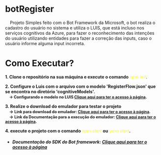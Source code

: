 <style>
    tam{
         font-size: 90%
    }

    colortype{
        color: yellow
    }

    fonttype{
        ont-family: Gill Sans Extrabold, sans-serif
    }
</style>

# botRegister
<fonttype>
<p>
    &nbsp;&nbsp;&nbsp;&nbsp;Projeto Simples feito com o Bot Framework da Microsoft, o bot realiza o cadastro do usuário no sistema e utiliza o LUIS,
    que está incluso nos serviços cognitivos da Azure, para fazer o reconhecimento das intenções do usuário utilizando entidades
    para fazer a correção das inputs, caso o usuário informe alguma input incorreta.
</p>

# Como Executar?

<b>1. Clone o repositório na sua máquina e execute o comando</b> <i><colortype>npm init</colortype></i>.

<b>2. Configure o Luis com o arquivo com o modelo 'RegisterFlow.json' que se encontra no diretório 'cognitiveModels'.</br>
   &nbsp;&nbsp;&nbsp;&nbsp;<tam>-> Configurando o modelo no LUIS <a href='https://docs.microsoft.com/pt-br/azure/bot-service/language-generation/bot-builder-howto-use-lg-templates?view=azure-bot-service-4.0&tabs=cs#add-luis-to-your-bot'>Clique aqui para ter o acesso à página</a>.</b></tam>

<b>3. Realize o download do emulador para testar o projeto</br>
   &nbsp;&nbsp;&nbsp;&nbsp;-> <tam>Link para download do emulador: <a href='https://github.com/Microsoft/BotFramework-Emulator/blob/master/README.md'>Clique aqui para ter o acesso à página</a>.</br></tam>
   &nbsp;&nbsp;&nbsp;&nbsp;-> <tam>Link da Documentação para a execução do emulador: <a href='https://docs.microsoft.com/pt-br/azure/bot-service/bot-service-debug-emulator?view=azure-bot-service-4.0&tabs=csharp'>Clique aqui para ter o acesso à página</a>.</b></tam>

<b>4. execute o projeto com o comando</b> <i><colortype>npm start</colortype></i> <b>ou</b> <i><colortype>yarn start</olortype></i><b>.</b>

 * ##### Documentação do SDK do Bot framework: <a href='https://docs.microsoft.com/pt-br/azure/bot-service/index-bf-sdk?view=azure-bot-service-4.0'>Clique aqui para ter o acesso à página</a>
</fonttype>